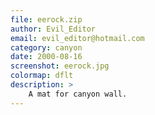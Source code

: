 ```yaml
---
file: eerock.zip
author: Evil_Editor
email: evil_editor@hotmail.com
category: canyon
date: 2000-08-16
screenshot: eerock.jpg
colormap: dflt
description: >
    A mat for canyon wall.
---
```

